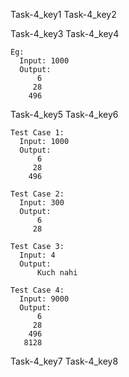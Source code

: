 Task-4_key1
Task-4_key2


Task-4_key3
Task-4_key4


```
Eg:
  Input: 1000
  Output:
      6
     28
    496

```
Task-4_key5
Task-4_key6
```
Test Case 1:
  Input: 1000
  Output:
      6
     28
    496

```
```
Test Case 2:
  Input: 300
  Output:
      6
     28
```
```
Test Case 3:
  Input: 4
  Output:
      Kuch nahi
```
```
Test Case 4:
  Input: 9000
  Output:
      6
     28
    496
   8128
```
Task-4_key7
Task-4_key8
